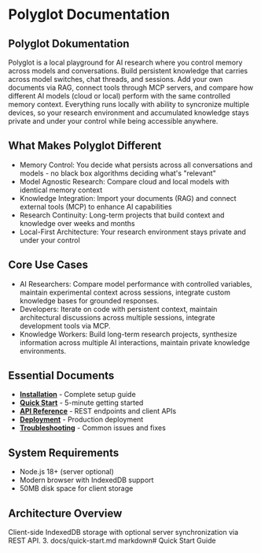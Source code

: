 # Polyglot Documentation
## Polyglot Dokumentation

Polyglot is a local playground for AI research where you control memory across models and conversations.
Build persistent knowledge that carries across model switches, chat threads, and sessions. Add your own documents via RAG, connect tools through MCP servers, and compare how different AI models (cloud or local) perform with the same controlled memory context. Everything runs locally with ability to syncronize multiple devices, so your research environment and accumulated knowledge stays private and under your control while being accessible anywhere.

## What Makes Polyglot Different

- Memory Control: You decide what persists across all conversations and models - no black box algorithms deciding what's "relevant"
- Model Agnostic Research: Compare cloud and local models with identical memory context
- Knowledge Integration: Import your documents (RAG) and connect external tools (MCP) to enhance AI capabilities
- Research Continuity: Long-term projects that build context and knowledge over weeks and months
- Local-First Architecture: Your research environment stays private and under your control

## Core Use Cases
- AI Researchers: Compare model performance with controlled variables, maintain experimental context across sessions, integrate custom knowledge bases for grounded responses.
- Developers: Iterate on code with persistent context, maintain architectural discussions across multiple sessions, integrate development tools via MCP.
- Knowledge Workers: Build long-term research projects, synthesize information across multiple AI interactions, maintain private knowledge environments.

## Essential Documents
- **[Installation](installation.md)** - Complete setup guide
- **[Quick Start](quick-start.md)** - 5-minute getting started
- **[API Reference](api-reference.md)** - REST endpoints and client APIs
- **[Deployment](deployment.md)** - Production deployment
- **[Troubleshooting](troubleshooting.md)** - Common issues and fixes

## System Requirements
- Node.js 18+ (server optional)
- Modern browser with IndexedDB support
- 50MB disk space for client storage

## Architecture Overview
Client-side IndexedDB storage with optional server synchronization via REST API.
3. docs/quick-start.md
markdown# Quick Start Guide
